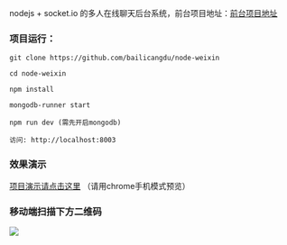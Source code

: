 nodejs + socket.io 的多人在线聊天后台系统，前台项目地址：[前台项目地址](https://github.com/bailichen/vue-weixin)

### 项目运行：

```
git clone https://github.com/bailicangdu/node-weixin

cd node-weixin

npm install

mongodb-runner start

npm run dev (需先开启mongodb)

访问: http://localhost:8003

```

### 效果演示

[项目演示请点击这里](http://cangdu.org:8003/dialogue) （请用chrome手机模式预览）


### 移动端扫描下方二维码

![](https://github.com/bailichen/vue-weixin/raw/master/printscreen/code.png)


